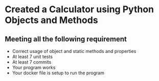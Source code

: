 # Created a Calculator using Python Objects and Methods

## Meeting all the following requirement 

* Correct usage of object and static methods and properties
* At least 7 unit tests
* At least 7 commits
* Your program works
* Your docker file is setup to run the program
